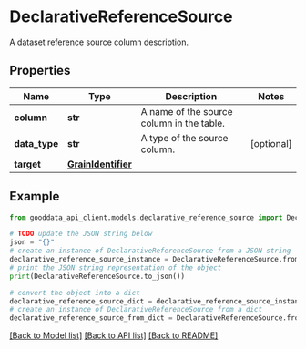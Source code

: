 # DeclarativeReferenceSource

A dataset reference source column description.

## Properties

Name | Type | Description | Notes
------------ | ------------- | ------------- | -------------
**column** | **str** | A name of the source column in the table. | 
**data_type** | **str** | A type of the source column. | [optional] 
**target** | [**GrainIdentifier**](GrainIdentifier.md) |  | 

## Example

```python
from gooddata_api_client.models.declarative_reference_source import DeclarativeReferenceSource

# TODO update the JSON string below
json = "{}"
# create an instance of DeclarativeReferenceSource from a JSON string
declarative_reference_source_instance = DeclarativeReferenceSource.from_json(json)
# print the JSON string representation of the object
print(DeclarativeReferenceSource.to_json())

# convert the object into a dict
declarative_reference_source_dict = declarative_reference_source_instance.to_dict()
# create an instance of DeclarativeReferenceSource from a dict
declarative_reference_source_from_dict = DeclarativeReferenceSource.from_dict(declarative_reference_source_dict)
```
[[Back to Model list]](../README.md#documentation-for-models) [[Back to API list]](../README.md#documentation-for-api-endpoints) [[Back to README]](../README.md)


